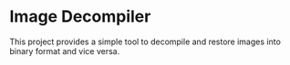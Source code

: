 # Image Decompiler

This project provides a simple tool to decompile and restore images into binary format and vice versa.
